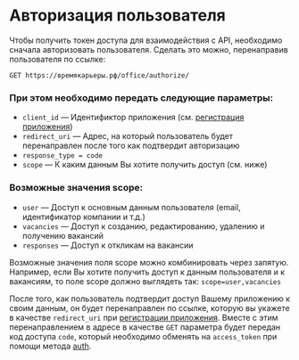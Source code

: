 # Авторизация пользователя

Чтобы получить токен доступа для взаимодействия с API, необходимо сначала авторизовать пользователя. 
Сделать это можно, перенаправив пользователя по ссылке:
```
GET https://времякарьеры.рф/office/authorize/
```

### При этом необходимо передать следующие параметры:
* `client_id` — Идентификтор приложения (см. [регистрация приложения](https://xn--80adjbxl0aeb4ii6a.xn--p1ai/wp-admin/admin.php?page=apps))
* `redirect_uri` — Адрес, на который пользователь будет перенаправлен после того как подтвердит авторизацию
* `response_type = code`
* `scope` — К каким данным Вы хотите получить доступ (см. ниже)

### Возможные значения scope:
* `user` — Доступ к основным данным пользователя (email, идентификатор компании и т.д.)
* `vacancies` — Доступ к созданию, редактированию, удалению и получению вакансий
* `responses` — Доступ к откликам на вакансии

Возможные значения поля scope можно комбинировать через запятую.
Например, если Вы хотите получить доступ к данным пользователя и к вакансиям, то поле scope должно выглядеть так: `scope=user,vacancies`

После того, как пользователь подтвердит доступ Вашему приложению к своим данным, он будет перенаправлен по ссылке, которую вы укажете в качестве `redirect_uri` при [регистрации приложения](https://xn--80adjbxl0aeb4ii6a.xn--p1ai/wp-admin/admin.php?page=apps). Вместе с этим перенаправлением в адресе в качестве `GET` параметра будет передан код доступа `code`, который необходимо обменять на `access_token` при помощи метода [auth](https://github.com/len0xx/career-api/blob/main/docs/auth.md).
